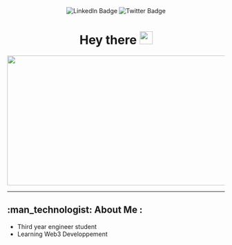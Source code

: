 <div  align="center">
  <div id="badges">
    <a hrep="https://www.linkedin.com/in/florentin-lochon-1056801bb" target="_blank">
      <img src="https://img.shields.io/badge/LinkedIn-blue?style=for-the-badge&logo=linkedin&logoColor=white" alt="LinkedIn Badge"/>
    </a>
    <a hrep="https://twitter.com/Flochon5" target="_blank">
      <img src="https://img.shields.io/badge/Twitter-blue?style=for-the-badge&logo=twitter&logoColor=white" alt="Twitter Badge"/>
    </a>
  </div>
  <div>
    <img src="https://komarev.com/ghpvc/?username=Flochoon&style=flat-square&color=blue" alt=""/>
  </div>
  <h1>
    Hey there
    <img src="https://media.giphy.com/media/hvRJCLFzcasrR4ia7z/giphy.gif" width="30px"/>
  </h1>
  <div>
    <img src="https://media.giphy.com/media/dWesBcTLavkZuG35MI/giphy.gif" width="600" height="300"/>
  </div>
</div>

---

<h2>
  :man_technologist: About Me :
</h2>

  - Third year engineer student
  - Learning Web3 Developpement 
  
<!--
--- 

<h2>
	Skills
</h2>

<p>
	<a target="_blank" href=""  rel="noopener noreferrer nofollow"> 
		<img src="" alt="Python icon">
	</a>
</p>

<p>
	<a target="_blank" href="https://cdn-icons-png.flaticon.com/512/5968/5968267.png"  rel="noopener noreferrer nofollow"> 
		<img src="https://cdn-icons-png.flaticon.com/512/5968/5968267.png" alt="HTML5 icon" width=10%>
	</a>
</p>

